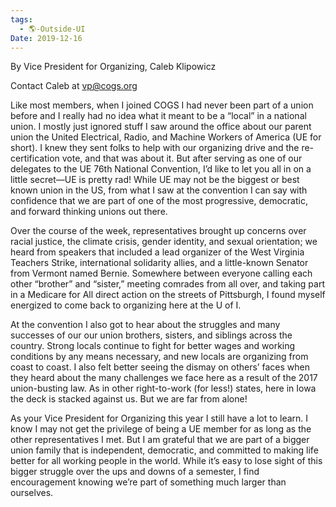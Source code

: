 ```yaml
---
tags:
  - 🌎-Outside-UI
Date: 2019-12-16
---
```

By Vice President for Organizing, Caleb Klipowicz

Contact Caleb at vp@cogs.org

Like most members, when I joined COGS I had never been part of a union before and I really had no idea what it meant to be a “local” in a national union. I mostly just ignored stuff I saw around the office about our parent union the United Electrical, Radio, and Machine Workers of America (UE for short). I knew they sent folks to help with our organizing drive and the re-certification vote, and that was about it. But after serving as one of our delegates to the UE 76th National Convention, I’d like to let you all in on a little secret—UE is pretty rad! While UE may not be the biggest or best known union in the US, from what I saw at the convention I can say with confidence that we are part of one of the most progressive, democratic, and forward thinking unions out there.

Over the course of the week, representatives brought up concerns over racial justice, the climate crisis, gender identity, and sexual orientation; we heard from speakers that included a lead organizer of the West Virginia Teachers Strike, international solidarity allies, and a little-known Senator from Vermont named Bernie. Somewhere between everyone calling each other “brother” and “sister,” meeting comrades from all over, and taking part in a Medicare for All direct action on the streets of Pittsburgh, I found myself energized to come back to organizing here at the U of I.

At the convention I also got to hear about the struggles and many successes of our our union brothers, sisters, and siblings across the country. Strong locals continue to fight for better wages and working conditions by any means necessary, and new locals are organizing from coast to coast. I also felt better seeing the dismay on others’ faces when they heard about the many challenges we face here as a result of the 2017 union-busting law. As in other right-to-work (for less!) states, here in Iowa the deck is stacked against us. But we are far from alone!

As your Vice President for Organizing this year I still have a lot to learn. I know I may not get the privilege of being a UE member for as long as the other representatives I met. But I am grateful that we are part of a bigger union family that is independent, democratic, and committed to making life better for all working people in the world. While it’s easy to lose sight of this bigger struggle over the ups and downs of a semester, I find encouragement knowing we’re part of something much larger than ourselves.